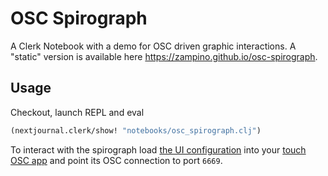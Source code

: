 # OSC Spirograph

A Clerk Notebook with a demo for OSC driven graphic interactions. A "static" version is available here https://zampino.github.io/osc-spirograph.

## Usage

Checkout, launch REPL and eval 

```clojure
(nextjournal.clerk/show! "notebooks/osc_spirograph.clj")
```

To interact with the spirograph load [the UI configuration](spirograph.tosc) into your [touch OSC app](https://hexler.net/touchosc) and point its OSC connection to port `6669`.
